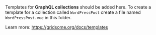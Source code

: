 Templates for **GraphQL collections** should be added here.
To create a template for a collection called `WordPressPost`
create a file named `WordPressPost.vue` in this folder.

Learn more: https://gridsome.org/docs/templates